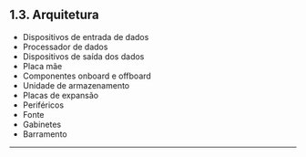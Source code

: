 1.3. Arquitetura
--------------------------------------------------------------------------
- Dispositivos de entrada de dados
- Processador de dados
- Dispositivos de saída dos dados
- Placa mãe
- Componentes onboard e offboard
- Unidade de armazenamento
- Placas de expansão
- Periféricos
- Fonte
- Gabinetes
- Barramento
--------------------------------------------------------------------------
